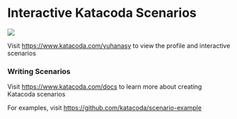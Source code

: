 # Interactive Katacoda Scenarios

[![](http://shields.katacoda.com/katacoda/yuhanasy/count.svg)](https://www.katacoda.com/yuhanasy "Get your profile on Katacoda.com")

Visit https://www.katacoda.com/yuhanasy to view the profile and interactive scenarios

### Writing Scenarios
Visit https://www.katacoda.com/docs to learn more about creating Katacoda scenarios

For examples, visit https://github.com/katacoda/scenario-example
